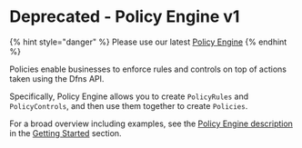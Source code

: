 # Deprecated - Policy Engine v1

{% hint style="danger" %}
Please use our latest [Policy Engine](../../policy-engine/)
{% endhint %}

Policies enable businesses to enforce rules and controls on top of actions taken using the Dfns API.

Specifically, Policy Engine allows you to create `PolicyRules` and `PolicyControls`, and then use them together to create `Policies`.

For a broad overview including examples, see the [Policy Engine description](../../../getting-started/PolicyEngineIntro.md) in the [Getting Started](../../../getting-started/onboarding-to-dfns.md) section.

